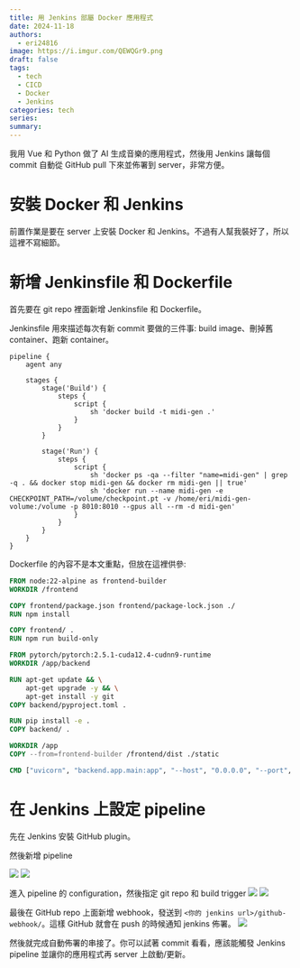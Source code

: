 ```yaml
---
title: 用 Jenkins 部屬 Docker 應用程式
date: 2024-11-18
authors:
  - eri24816
image: https://i.imgur.com/QEWQGr9.png
draft: false
tags:
  - tech
  - CICD
  - Docker
  - Jenkins
categories: tech
series: 
summary:
---
```

我用 Vue 和 Python 做了 AI 生成音樂的應用程式，然後用 Jenkins 讓每個 commit 自動從 GitHub pull 下來並佈署到 server，非常方便。
# 安裝 Docker 和 Jenkins

前置作業是要在 server 上安裝 Docker 和 Jenkins。不過有人幫我裝好了，所以這裡不寫細節。
# 新增 Jenkinsfile 和 Dockerfile
首先要在 git repo 裡面新增 Jenkinsfile 和 Dockerfile。

Jenkinsfile 用來描述每次有新 commit 要做的三件事: build image、刪掉舊 container、跑新 container。
```Jenkinsfile
pipeline {
    agent any

    stages {
        stage('Build') {
            steps {
                script {
                    sh 'docker build -t midi-gen .'
                }
            }
        }

        stage('Run') {
            steps { 
                script {
                    sh 'docker ps -qa --filter "name=midi-gen" | grep -q . && docker stop midi-gen && docker rm midi-gen || true'
                    sh 'docker run --name midi-gen -e CHECKPOINT_PATH=/volume/checkpoint.pt -v /home/eri/midi-gen-volume:/volume -p 8010:8010 --gpus all --rm -d midi-gen' 
                }
            }
        }
    }
}
```

Dockerfile 的內容不是本文重點，但放在這裡供參:
```Dockerfile
FROM node:22-alpine as frontend-builder
WORKDIR /frontend

COPY frontend/package.json frontend/package-lock.json ./
RUN npm install

COPY frontend/ .
RUN npm run build-only

FROM pytorch/pytorch:2.5.1-cuda12.4-cudnn9-runtime
WORKDIR /app/backend

RUN apt-get update && \
    apt-get upgrade -y && \
    apt-get install -y git
COPY backend/pyproject.toml .

RUN pip install -e .
COPY backend/ .

WORKDIR /app
COPY --from=frontend-builder /frontend/dist ./static

CMD ["uvicorn", "backend.app.main:app", "--host", "0.0.0.0", "--port", "8010"]
```

# 在 Jenkins 上設定 pipeline

先在 Jenkins 安裝 GitHub plugin。

然後新增 pipeline

![](https://i.imgur.com/oSjajxr.png)
![](https://i.imgur.com/zt6vmdb.png)

進入 pipeline 的 configuration，然後指定 git repo 和 build trigger
![](https://i.imgur.com/nKd12Lb.png)
![](https://i.imgur.com/lvVA2t3.png)

最後在 GitHub repo 上面新增 webhook，發送到 `<你的 jenkins url>/github-webhook/`。這樣 GitHub 就會在 push 的時候通知 jenkins 佈署。
![](https://i.imgur.com/x8EonGV.png)

然後就完成自動佈署的串接了。你可以試著 commit 看看，應該能觸發 Jenkins pipeline 並讓你的應用程式再 server 上啟動/更新。
